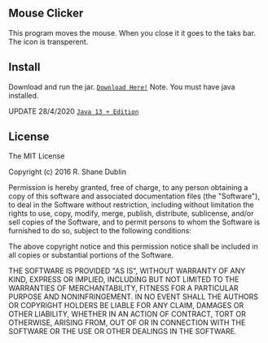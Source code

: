 ## Mouse Clicker
This program  moves the mouse.
When you close it it goes to the taks bar.
The icon is transperent.

## Install
Download and run the jar. [`Download Here!`](https://github.com/shanedublin/MouseMover/blob/master/MouseMover.jar)
Note. You must have java installed.

UPDATE 28/4/2020
[`Java 13 + Edition`](https://github.com/shanedublin/MouseMover/blob/master/MouseMover13.jar)


## License
The MIT License

Copyright (c) 2016 R. Shane Dublin

Permission is hereby granted, free of charge, to any person obtaining a copy
of this software and associated documentation files (the "Software"), to deal
in the Software without restriction, including without limitation the rights
to use, copy, modify, merge, publish, distribute, sublicense, and/or sell
copies of the Software, and to permit persons to whom the Software is
furnished to do so, subject to the following conditions:

The above copyright notice and this permission notice shall be included in
all copies or substantial portions of the Software.

THE SOFTWARE IS PROVIDED "AS IS", WITHOUT WARRANTY OF ANY KIND, EXPRESS OR
IMPLIED, INCLUDING BUT NOT LIMITED TO THE WARRANTIES OF MERCHANTABILITY,
FITNESS FOR A PARTICULAR PURPOSE AND NONINFRINGEMENT. IN NO EVENT SHALL THE
AUTHORS OR COPYRIGHT HOLDERS BE LIABLE FOR ANY CLAIM, DAMAGES OR OTHER
LIABILITY, WHETHER IN AN ACTION OF CONTRACT, TORT OR OTHERWISE, ARISING FROM,
OUT OF OR IN CONNECTION WITH THE SOFTWARE OR THE USE OR OTHER DEALINGS IN
THE SOFTWARE.